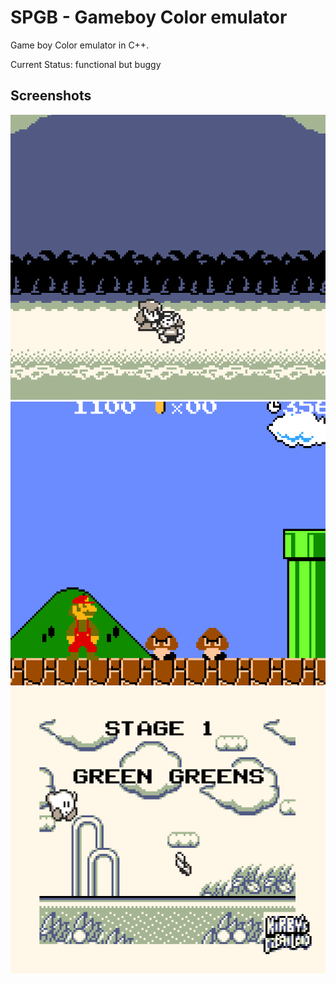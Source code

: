 # SPGB - Gameboy Color emulator 

Game boy Color emulator in C++. 

Current Status: functional but buggy


## Screenshots

![zelda](images/zelda.png)
![mario](images/mario.png)
![kirby](images/kirby.png)

